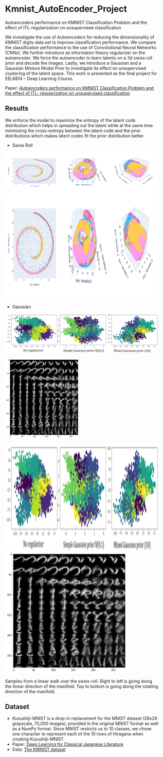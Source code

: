 # Kmnist_AutoEncoder_Project
Autoencoders performance on KMNIST Classification Problem and the effect of ITL-regularization on unsupervised classification

We investigate the use of Autoencoders for reducing the dimensionality of KMNIST digits data set to improve classification performance. We compare the classification performance to the use of Convolutional Neural Networks (CNNs). We further introduce an information theory regularizer on the autoencoder. We force the autoencoder to learn latents on a 3d swiss roll prior and decode the images. Lastly, we introduce a Gaussian and a Gaussian Mixture Model Prior to investigate its effect on unsupervised clustering of the latent space. This work is presented as the final project for EEL6814 – Deep Learning Course.

Paper: [Autoencoders performance on KMNIST Classification Problem and the effect of ITL- regularization on unsupervised classification](https://gijunglee.github.io/assets/Project_2_KMNIST_MAYAR_GIJUNG_final.pdf)

## Results
We enforce the model to maximize the entropy of the latent code distribution which helps in spreading out the latent while at the same time minimizing the cross-entropy between the latent code and the prior distributions which makes latent codes fit the prior distribution better.

- Swiss Roll

![img1](/data/Picture1.png)
<img src="https://github.com/GijungLee/Kmnist_AutoEncoder_Project/raw/main/data/Picture1.png" width="1000" height="350">

- Gaussian


![img2](/data/Picture2.png)


![img3](/data/Picture3.png)


<img src="https://github.com/GijungLee/Kmnist_AutoEncoder_Project/raw/main/data/Picture2.png" width="1000" height="350">

<img src="https://github.com/GijungLee/Kmnist_AutoEncoder_Project/raw/main/data/Picture3.png" width="400" height="400">

Samples from a linear walk over the swiss-roll. Right to left is going along the linear direction of the manifold. Top to bottom is going along the rotating direction of the manifold.

## Dataset
- Kuzushiji-MNIST is a drop-in replacement for the MNIST dataset (28x28 grayscale, 70,000 images), provided in the original MNIST format as well as a NumPy format. Since MNIST restricts us to 10 classes, we chose one character to represent each of the 10 rows of Hiragana when creating Kuzushiji-MNIST
- Paper: [Deep Learning for Classical Japanese Literature](https://arxiv.org/pdf/1812.01718.pdf)
- Data: [The KMNIST dataset](http://codh.rois.ac.jp/kmnist/index.html.en)
